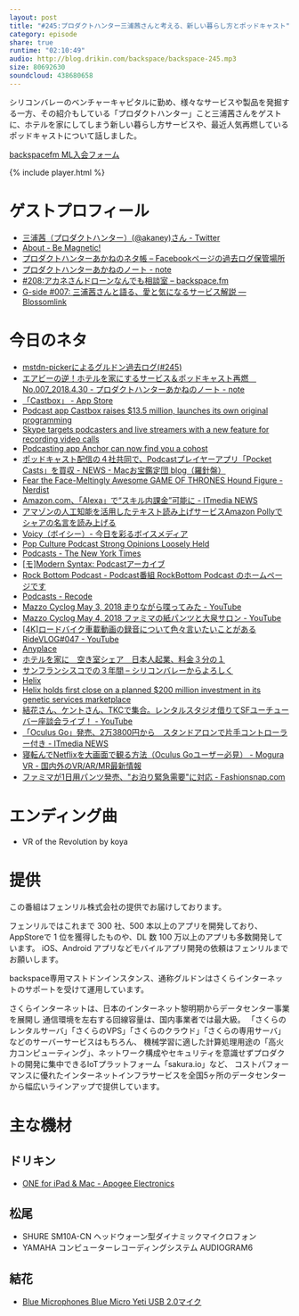 ```yaml
---
layout: post
title: "#245:プロダクトハンター三浦茜さんと考える、新しい暮らし方とポッドキャスト"
category: episode
share: true
runtime: "02:10:49"
audio: http://blog.drikin.com/backspace/backspace-245.mp3
size: 80692630
soundcloud: 438680658
---
```


シリコンバレーのベンチャーキャピタルに勤め、様々なサービスや製品を発掘する一方、その紹介もしている「プロダクトハンター」こと三浦茜さんをゲストに、ホテルを家にしてしまう新しい暮らし方サービスや、最近人気再燃しているポッドキャストについて話しました。

[backspacefm ML入会フォーム](http://backspace.us11.list-manage.com/subscribe?u=09c933bd3997c1d16dbed156a&id=84b6529b91)

{% include player.html %}

# ゲストプロフィール
* [三浦茜（プロダクトハンター）(@akaney)さん - Twitter](https://twitter.com/akaney)
* [About - Be Magnetic!](https://akane.website/about/)
* [プロダクトハンターあかねのネタ帳 – Facebookページの過去ログ保管場所](https://producthunter.akane.website/)
* [プロダクトハンターあかねのノート - note](https://note.mu/akaney)
* [#208:アカネさんドローンなんでも相談室 – backspace.fm](http://backspace.fm/episode/208/)
* [G-side #007: 三浦茜さんと語る、愛と気になるサービス解説 — Blossomlink](http://blossomlink.me/g-side/7)

# 今日のネタ
* [mstdn-pickerによるグルドン過去ログ(#245)](https://rbtnn.github.io/mstdn-picker/?instance=mstdn.guru&since_id=99974743590347620&max_id=99975251406461726)
* [エアビーの逆！ホテルを家にするサービス＆ポッドキャスト再燃　No.007_2018.4.30 - プロダクトハンターあかねのノート - note](https://note.mu/akaney/n/n5ba5e00f3587)
* [「Castbox」 - App Store](https://itunes.apple.com/jp/app/castbox/id1243410543?mt=8)
* [Podcast app Castbox raises $13.5 million, launches its own original programming](https://techcrunch.com/2018/04/25/podcast-app-castbox-raises-13-5-million-launches-its-own-original-programming/)
* [Skype targets podcasters and live streamers with a new feature for recording video calls](https://techcrunch.com/2018/04/06/skype-targets-podcasters-and-live-streamers-with-a-new-feature-for-recording-video-calls/)
* [Podcasting app Anchor can now find you a cohost](https://techcrunch.com/2018/04/13/podcasting-app-anchor-can-now-find-you-a-cohost/)
* [ポッドキャスト配信の４社共同で、Podcastプレイヤーアプリ「Pocket Casts」を買収 - NEWS - Macお宝鑑定団 blog（羅針盤）](http://www.macotakara.jp/blog/news/entry-34936.html)
* [Fear the Face-Meltingly Awesome GAME OF THRONES Hound Figure - Nerdist](https://nerdist.com/fear-the-face-meltingly-awesome-game-of-thrones-hound-figure/)
* [Amazon.com、「Alexa」で“スキル内課金”可能に - ITmedia NEWS](http://www.itmedia.co.jp/news/articles/1805/05/news014.html)
* [アマゾンの人工知能を活用したテキスト読み上げサービスAmazon Pollyでシャアの名言を読み上げる](https://akane.website/2018/02/08/amazon-polly/)
* [Voicy（ボイシー）- 今日を彩るボイスメディア](https://voicy.jp/)
* [Pop Culture Podcast Strong Opinions Loosely Held](https://www.refinery29.com/strong-opinions-loosely-held)
* [Podcasts - The New York Times](https://www.nytimes.com/podcasts/)
* [[モ]Modern Syntax: Podcastアーカイブ](http://www.aivy.co.jp/BLOG_TEST/nagasawa/c/podcast/)
* [Rock Bottom Podcast - Podcast番組 RockBottom Podcast のホームページです](http://rockbottom.main.jp/rbpc/)
* [Podcasts - Recode](https://www.recode.net/podcasts)
* [Mazzo Cyclog May 3, 2018 走りながら喋ってみた - YouTube](https://www.youtube.com/watch?v=il7gVa-brY4)
* [Mazzo Cyclog May 4, 2018 ファミマの紙パンツと大泉サロン - YouTube](https://www.youtube.com/watch?v=VIeHcrFiYa4&amp;t=21s)
* [[4K]ロードバイク車載動画の録音について色々言いたいことがある RideVLOG#047 - YouTube](https://www.youtube.com/watch?v=0-1fQXp0i3M)
* [Anyplace](https://www.anyplace.com/)
* [ホテルを家に　空き室シェア　日本人起業、料金３分の１](https://www.nikkei.com/article/DGXKZO29869720W8A420C1H56A00/)
* [サンフランシスコでの３年間 – シリコンバレーからよろしく](https://siliyoro.com/s-a6c82407204f)
* [Helix](https://www.helix.com/)
* [Helix holds first close on a planned $200 million investment in its genetic services marketplace](https://techcrunch.com/2018/03/01/helix-holds-first-close-on-a-planned-200-million-investment-in-its-genetic-services-marketplace/)
* [結花さん、ケントさん、TKCで集合。レンタルスタジオ借りてSFユーチューバー座談会ライブ！ - YouTube](https://youtu.be/t5oEqeeLSzk?t=1h27m39s)
* [「Oculus Go」発売、2万3800円から　スタンドアロンで片手コントローラー付き - ITmedia NEWS](http://www.itmedia.co.jp/news/articles/1805/02/news043.html)
* [寝転んでNetflixを大画面で観る方法（Oculus Goユーザー必見） - Mogura VR - 国内外のVR/AR/MR最新情報](https://www.moguravr.com/netflix-oculus-go/)
* [ファミマが1日用パンツ発売、"お泊り緊急需要"に対応 - Fashionsnap.com](https://www.fashionsnap.com/article/2018-05-01/familymart-1daypants/)

# エンディング曲
* VR of the Revolution by koya

# 提供

この番組はフェンリル株式会社の提供でお届けしております。

フェンリルではこれまで 300 社、500 本以上のアプリを開発しており、AppStoreで 1 位を獲得したものや、DL 数 100 万以上のアプリも多数開発しています。
iOS、Android アプリなどモバイルアプリ開発の依頼はフェンリルまでお願いします。

backspace専用マストドンインスタンス、通称グルドンはさくらインターネットのサポートを受けて運用しています。

さくらインターネットは、日本のインターネット黎明期からデータセンター事業を展開し
通信環境を左右する回線容量は、国内事業者では最大級。
「さくらのレンタルサーバ」「さくらのVPS」「さくらのクラウド」「さくらの専用サーバ」などのサーバーサービスはもちろん、
機械学習に適した計算処理用途の「高火力コンピューティング」、ネットワーク構成やセキュリティを意識せずプロダクトの開発に集中できるIoTプラットフォーム「sakura.io」など、
コストパフォーマンスに優れたインターネットインフラサービスを全国5ヶ所のデータセンターから幅広いラインアップで提供しています。

# 主な機材

## ドリキン
* [ONE for iPad & Mac - Apogee Electronics](http://amzn.to/2DJVyyj)

## 松尾
* SHURE  SM10A-CN ヘッドウォーン型ダイナミックマイクロフォン
* YAMAHA コンピューターレコーディングシステム AUDIOGRAM6

## 結花
* [Blue Microphones Blue Micro Yeti USB 2.0マイク](http://www.bluedesigns.jp/products/yeti/)

